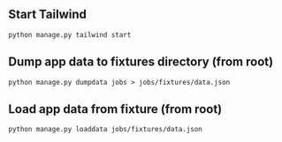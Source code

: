 ## Start Tailwind

`python manage.py tailwind start`

## Dump app data to fixtures directory (from root)

`python manage.py dumpdata jobs > jobs/fixtures/data.json `

## Load app data from fixture (from root)

`python manage.py loaddata jobs/fixtures/data.json`
